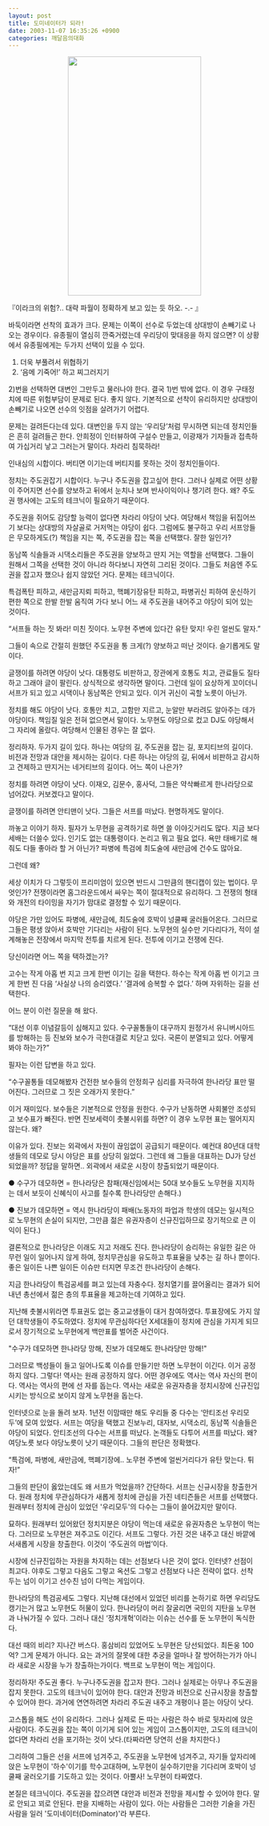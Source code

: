 ```yaml
---
layout: post
title: 도미네이터가 되라!
date: 2003-11-07 16:35:26 +0900
categories: 깨달음의대화
---
```

<p align="center">
  <img src="http://drkimz.com/technote/board/KDR/upimg/1068117788.jpg" width="266" height="477" border="0" />
</p>

<p align="left">
  『이라크의 위험?.. 대략 파월이 정확하게 보고 있는 듯 하오. -.- 』
</p>

바둑이라면 선착의 효과가 크다. 문제는 이쪽이 선수로 두었는데 상대방이 손빼기로 나오는 경우이다. 유종필이 열심히 깐죽거렸는데 우리당이 맞대응을 하지 않으면? 이 상황에서 유종필에게는 두가지 선택이 있을 수 있다.

1) 더욱 부풀려서 위협하기  
2) ‘음메 기죽어!’ 하고 찌그러지기

2)번을 선택하면 대변인 그만두고 물러나야 한다. 결국 1)번 밖에 없다. 이 경우 구태정치에 따른 위험부담이 문제로 된다. 좋지 않다. 기본적으로 선착이 유리하지만 상대방이 손빼기로 나오면 선수의 잇점을 살려가기 어렵다. 

문제는 걸려든다는데 있다. 대변인을 두지 않는 ‘우리당’처럼 무시하면 되는데 정치인들은 흔히 걸려들곤 한다. 안희정이 인터뷰하여 구설수 만들고, 이광재가 기자들과 접촉하여 가십거리 낳고 그러는거 말이다. 차라리 침묵하라! 

인내심의 시합이다. 버티면 이기는데 버티지를 못하는 것이 정치인들이다. 

정치는 주도권잡기 시합이다. 누구나 주도권을 잡고싶어 한다. 그러나 실제로 어떤 상황이 주어지면 선수를 양보하고 뒤에서 눈치나 보며 반사이익이나 챙기려 한다. 왜? 주도권 행사에는 고도의 테크닉이 필요하기 때문이다. 

주도권을 쥐어도 감당할 능력이 없다면 차라리 야당이 낫다. 여당해서 책임을 뒤집어쓰기 보다는 상대방의 자살골로 거저먹는 야당이 쉽다. 그럼에도 불구하고 우리 서프앙들은 무모하게도(?) 책임을 지는 쪽, 주도권을 잡는 쪽을 선택했다. 잘한 일인가?

동남쪽 식솔들과 시댁소리들은 주도권을 양보하고 딴지 거는 역할을 선택했다. 그들이 원해서 그쪽을 선택한 것이 아니라 하다보니 자연히 그리된 것이다. 그들도 처음엔 주도권을 잡고자 했으나 쉽지 않았던 거다. 문제는 테크닉이다. 

특검폭탄 피하고, 새만금지뢰 피하고, 핵폐기장유탄 피하고, 파병귀신 피하여 운신하기 편한 쪽으로 한발 한발 움직여 가다 보니 어느 새 주도권을 내어주고 야당이 되어 있는 것이다. 

“서프들 하는 짓 봐라! 미친 짓이다. 노무현 주변에 있다간 유탄 맞지! 우린 얼씬도 말자.” 

그들이 속으로 간절히 원했던 주도권을 통 크게(?) 양보하고 떠난 것이다. 슬기롭게도 말이다. 

글쟁이를 하려면 야당이 낫다. 대통령도 비판하고, 장관에게 호통도 치고, 관료들도 질타하고 그래야 글이 팔린다. 상식적으로 생각하면 말이다. 그런데 일이 요상하게 꼬이더니 서프가 되고 있고 시댁이나 동남쪽은 안되고 있다. 이거 귀신이 곡할 노릇이 아닌가. 

정치를 해도 야당이 낫다. 호통만 치고, 고함만 지르고, 눈알만 부라려도 알아주는 데가 야당이다. 책임질 일은 전혀 없으면서 말이다. 노무현도 야당으로 컸고 DJ도 야당해서 그 자리에 올랐다. 여당해서 인물된 경우는 잘 없다. 

정리하자. 두가지 길이 있다. 하나는 여당의 길, 주도권을 잡는 길, 포지티브의 길이다. 비전과 전망과 대안을 제시하는 길이다. 다른 하나는 야당의 길, 뒤에서 비판하고 감시하고 견제하고 딴지거는 네거티브의 길이다. 어느 쪽이 나은가? 

정치를 하려면 야당이 낫다. 이재오, 김문수, 홍사덕, 그들은 약삭빠르게 한나라당으로 넘어갔다. 커보겠다고 말이다.

글쟁이를 하려면 안티맨이 낫다. 그들은 서프를 떠났다. 현명하게도 말이다. 

까놓고 이야기 하자. 필자가 노무현을 공격하기로 하면 쓸 이야깃거리도 많다. 지금 보다 세배는 더쓸수 있다. 인기도 없는 대통령이다. 논리고 뭐고 필요 없다. 욕만 태배기로 해줘도 다들 좋아라 할 거 아닌가? 파병에 특검에 최도술에 새만금에 건수도 많아요. 

그런데 왜?

세상 이치가 다 그렇듯이 프리미엄이 있으면 반드시 그만큼의 핸디캡이 있는 법이다. 무엇인가? 전쟁이라면 홈그라운드에서 싸우는 쪽이 절대적으로 유리하다. 그 전쟁의 형태와 개전의 타이밍을 자기가 맘대로 결정할 수 있기 때문이다. 

야당은 가만 있어도 파병에, 새만금에, 최도술에 호박이 넝쿨째 굴러들어온다. 그러므로 그들은 평생 앉아서 호박만 기다리는 사람이 된다. 노무현의 실수만 기다리다가, 적이 설계해놓은 전장에서 마지막 전투를 치르게 된다. 전투에 이기고 전쟁에 진다. 

당신이라면 어느 쪽을 택하겠는가? 

고수는 작게 아홉 번 지고 크게 한번 이기는 길을 택한다. 하수는 작게 아홉 번 이기고 크게 한번 진 다음 ‘사실상 나의 승리였다.’ ‘결과에 승복할 수 없다.’ 하며 자위하는 길을 선택한다. 

어느 분이 이런 질문을 해 왔다. 

“대선 이후 이념갈등이 심해지고 있다. 수구꼴통들이 대구까지 원정가서 유니버시아드를 방해하는 등 진보와 보수가 극한대결로 치닫고 있다. 국론이 분열되고 있다. 어떻게 봐야 하는가?”

필자는 이런 답변을 하고 있다. 

“수구꼴통들 데모해봤자 건전한 보수들의 안정희구 심리를 자극하여 한나라당 표만 떨어진다. 그러므로 그 짓은 오래가지 못한다.”

이거 재미있다. 보수들은 기본적으로 안정을 원한다. 수구가 난동하면 사회불안 조성되고 보수표가 빠진다. 반면 진보세력이 촛불시위를 하면? 이 경우 노무현 표는 떨어지지 않는다. 왜? 

이유가 있다. 진보는 외곽에서 자원이 끊임없이 공급되기 때문이다. 예컨대 80년대 대학생들의 데모로 당시 야당은 표를 상당히 잃었다. 그런데 왜 그들을 대표하는 DJ가 당선되었을까? 정답을 말하면.. 외곽에서 새로운 시장이 창출되었기 때문이다. 

● 수구가 데모하면 = 한나라당은 참패(재신임에서는 50대 보수들도 노무현을 지지하는 데서 보듯이 신혜식이 사고를 칠수록 한나라당만 손해다.)

● 진보가 데모하면 = 역시 한나라당이 패배(노동자의 파업과 학생의 데모는 일시적으로 노무현의 손실이 되지만, 그만큼 젊은 유권자층이 신규진입하므로 장기적으로 큰 이익이 된다.)

결론적으로 한나라당은 이래도 지고 저래도 진다. 한나라당이 승리하는 유일한 길은 아무런 일이 일어나지 않게 하여, 정치무관심을 유도하고 투표율을 낮추는 길 하나 뿐이다. 좋은 일이든 나쁜 일이든 이슈만 터지면 무조건 한나라당이 손해다. 

지금 한나라당이 특검공세를 펴고 있는데 자충수다. 정치열기를 끌어올리는 결과가 되어 내년 총선에서 젊은 층의 투표율을 제고하는데 기여하고 있다. 

지난해 촛불시위라면 투표권도 없는 중고교생들이 대거 참여하였다. 투표장에도 가지 않던 대학생들이 주도하였다. 정치에 무관심하다던 X세대들이 정치에 관심을 가지게 되므로서 장기적으로 노무현에게 백만표를 벌어준 사건이다. 

"수구가 데모하면 한나라당 망해, 진보가 데모해도 한나라당만 망해!"

그러므로 백성들이 들고 일어나도록 이슈를 만들기만 하면 노무현이 이긴다. 이거 공정하지 않다. 그렇다! 역사는 원래 공정하지 않다. 어떤 경우에도 역사는 역사 자신의 편이다. 역사는 역사의 편에 선 자를 돕는다. 역사는 새로운 유권자층을 정치시장에 신규진입시키는 방식으로 보이지 않게 노무현을 돕는다. 

인터넷으로 눈을 돌려 보자. 1년전 이맘때만 해도 우리들 중 다수는 ‘안티조선 우리모두’에 모여 있었다. 서프는 여당을 택했고 진보누리, 대자보, 시댁소리, 동남쪽 식솔들은 야당이 되었다. 안티조선의 다수는 서프를 떠났다. 논객들도 다투어 서프를 떠났다. 왜? 여당노릇 보다 야당노릇이 낫기 때문이다. 그들의 판단은 정확했다. 

“특검에, 파병에, 새만금에, 핵폐기장에.. 노무현 주변에 얼씬거리다가 유탄 맞는다. 튀자!”

그들의 판단이 옳았는데도 왜 서프가 먹었을까? 간단하다. 서프는 신규시장을 창출한거다. 원래 정치에 무관심하다가 새롭게 정치에 관심을 가진 네티즌들은 서프를 선택했다. 원래부터 정치에 관심이 있었던 '우리모두'의 다수는 그들이 쓸어갔지만 말이다. 

묘하다. 원래부터 있어왔던 정치지분은 야당이 먹는데 새로운 유권자층은 노무현이 먹는다. 그러므로 노무현은 져주고도 이긴다. 서프도 그렇다. 가진 것은 내주고 대신 바깥에서새롭게 시장을 창출한다. 이것이 ‘주도권의 마법’이다. 

시장에 신규진입하는 자원을 차지하는 데는 선점보다 나은 것이 없다. 인터넷? 선점이 최고다. 야후도 그렇고 다음도 그렇고 옥션도 그렇고 선점보다 나은 전략이 없다. 선착 두는 넘이 이기고 선수친 넘이 다먹는 게임이다. 

한나라당의 특검공세도 그렇다. 지난해 대선에서 있었던 비리를 논하기로 하면 우리당도 캥기는거 많고 노무현도 허물이 있다. 한나라당이 머리 잘굴리면 국민의 지탄을 노무현과 나눠가질 수 있다. 그러나 대신 ‘정치개혁’이라는 이슈는 선수를 둔 노무현이 독식한다. 

대선 때의 비리? 지나간 버스다. 홍삼비리 있었어도 노무현은 당선되었다. 최돈웅 100억? 그게 문제가 아니다. 요는 과거의 잘못에 대한 추궁을 얼마나 잘 방어하는가가 아니라 새로운 시장을 누가 창출하는가이다. 백프로 노무현이 먹는 게임이다. 

정리하자! 주도권 좋다. 누구나주도권을 잡고자 한다. 그러나 실제로는 아무나 주도권을 잡지 못한다. 고도의 테크닉이 있어야 한다. 대안과 전망과 비전으로 신규시장을 창출할 수 있어야 한다. 과거에 연연하려면 차라리 주도권 내주고 개평이나 뜯는 야당이 낫다. 

고스톱을 해도 선이 유리하다. 그러나 실제로 돈 따는 사람은 하수 바로 뒷자리에 앉은 사람이다. 주도권을 잡는 쪽이 이기게 되어 있는 게임이 고스톱이지만, 고도의 테크닉이 없다면 차라리 선을 포기하는 것이 낫다.(타짜라면 당연히 선을 차지한다.)

그리하여 그들은 선을 서프에 넘겨주고, 주도권을 노무현에 넘겨주고, 자기들 앞자리에 앉은 노무현이 '하수'이기를 학수고대하며, 노무현이 실수하기만을 기다리며 호박이 넝쿨째 굴러오기를 기도하고 있는 것이다. 아뿔사! 노무현이 타짜였다. 

본질은 테크닉이다. 주도권을 잡으려면 대안과 비전과 전망을 제시할 수 있어야 한다. 말로 안되고 꾀로 안된다. 판을 지배하는 사람이 있다. 아는 사람들은 그러한 기술을 가진 사람을 일러 '도미네이터(Dominator)'라 부른다.